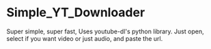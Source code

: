 # Simple_YT_Downloader
Super simple, super fast, Uses youtube-dl's python library. Just open, select if you want video or just audio, and paste the url.
